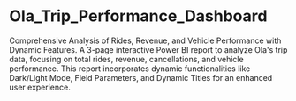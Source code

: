 # Ola_Trip_Performance_Dashboard
Comprehensive Analysis of Rides, Revenue, and Vehicle Performance with Dynamic Features.
A 3-page interactive Power BI report to analyze Ola's trip data, focusing on total rides, revenue, cancellations, and vehicle performance. This report incorporates dynamic functionalities like Dark/Light Mode, Field Parameters, and Dynamic Titles for an enhanced user experience.
